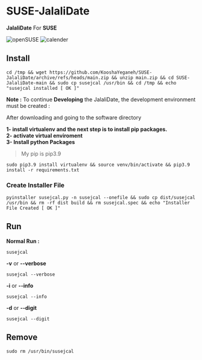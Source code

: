 # SUSE-JalaliDate

**JalaliDate** For **SUSE**


![openSUSE](https://upload.wikimedia.org/wikipedia/commons/thumb/d/d0/OpenSUSE_Logo.svg/400px-OpenSUSE_Logo.svg.png?20210522053639)
![calender](https://icons.iconarchive.com/icons/aha-soft/large-calendar/256/Calendar-icon.png)
## Install

```
cd /tmp && wget https://github.com/KooshaYeganeh/SUSE-JalaliDate/archive/refs/heads/main.zip && unzip main.zip && cd SUSE-JalaliDate-main && sudo cp susejcal /usr/bin && cd /tmp && echo "susejcal installed [ OK ]"
```

**Note :** To continue **Developing** the JalaliDate, the development environment must be created :

After downloading and going to the software directory 

**1- install virtualenv and the next step is to install pip packages.**  
**2- activate virtual enviroment**  
**3- Install python Packages**

> My pip is pip3.9

```
sudo pip3.9 install virtualenv && source venv/bin/activate && pip3.9 install -r requirements.txt
```
### Create Installer File

```
pyinstaller susejcal.py -n susejcal --onefile && sudo cp dist/susejcal /usr/bin && rm -rf dist build && rm susejcal.spec && echo "Installer File Created [ OK ]"
```


## Run


**Normal Run :**

```
susejcal
```

**-v** or **--verbose**

```
susejcal --verbose
```

**-i** or **--info**

```
susejcal --info
```

**-d** or **--digit**

```
susejcal --digit
```


## Remove 

```
sudo rm /usr/bin/susejcal
```
